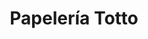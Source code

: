 ---
title: "Papelería Totto"
url: /yantzaza-zamora-chinchipe/papeleria-totto/
shop: material de oficina
---